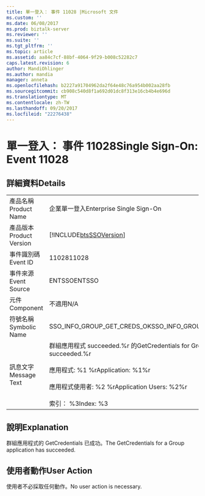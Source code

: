 ```yaml
---
title: 單一登入： 事件 11028 |Microsoft 文件
ms.custom: ''
ms.date: 06/08/2017
ms.prod: biztalk-server
ms.reviewer: ''
ms.suite: ''
ms.tgt_pltfrm: ''
ms.topic: article
ms.assetid: aa84c7cf-88bf-4064-9f29-b008c52282c7
caps.latest.revision: 6
author: MandiOhlinger
ms.author: mandia
manager: anneta
ms.openlocfilehash: b2227a91704962da2f64e48c76a954b002aa28fb
ms.sourcegitcommit: cb908c540d8f1a692d01dc8f313e16cb4b4e696d
ms.translationtype: MT
ms.contentlocale: zh-TW
ms.lasthandoff: 09/20/2017
ms.locfileid: "22276438"
---
```

# <a name="single-sign-on-event-11028"></a><span data-ttu-id="28b95-102">單一登入： 事件 11028</span><span class="sxs-lookup"><span data-stu-id="28b95-102">Single Sign-On: Event 11028</span></span>
## <a name="details"></a><span data-ttu-id="28b95-103">詳細資料</span><span class="sxs-lookup"><span data-stu-id="28b95-103">Details</span></span>  
  
|||  
|-|-|  
|<span data-ttu-id="28b95-104">產品名稱</span><span class="sxs-lookup"><span data-stu-id="28b95-104">Product Name</span></span>|<span data-ttu-id="28b95-105">企業單一登入</span><span class="sxs-lookup"><span data-stu-id="28b95-105">Enterprise Single Sign-On</span></span>|  
|<span data-ttu-id="28b95-106">產品版本</span><span class="sxs-lookup"><span data-stu-id="28b95-106">Product Version</span></span>|[!INCLUDE[btsSSOVersion](../includes/btsssoversion-md.md)]|  
|<span data-ttu-id="28b95-107">事件識別碼</span><span class="sxs-lookup"><span data-stu-id="28b95-107">Event ID</span></span>|<span data-ttu-id="28b95-108">11028</span><span class="sxs-lookup"><span data-stu-id="28b95-108">11028</span></span>|  
|<span data-ttu-id="28b95-109">事件來源</span><span class="sxs-lookup"><span data-stu-id="28b95-109">Event Source</span></span>|<span data-ttu-id="28b95-110">ENTSSO</span><span class="sxs-lookup"><span data-stu-id="28b95-110">ENTSSO</span></span>|  
|<span data-ttu-id="28b95-111">元件</span><span class="sxs-lookup"><span data-stu-id="28b95-111">Component</span></span>|<span data-ttu-id="28b95-112">不適用</span><span class="sxs-lookup"><span data-stu-id="28b95-112">N/A</span></span>|  
|<span data-ttu-id="28b95-113">符號名稱</span><span class="sxs-lookup"><span data-stu-id="28b95-113">Symbolic Name</span></span>|<span data-ttu-id="28b95-114">SSO_INFO_GROUP_GET_CREDS_OK</span><span class="sxs-lookup"><span data-stu-id="28b95-114">SSO_INFO_GROUP_GET_CREDS_OK</span></span>|  
|<span data-ttu-id="28b95-115">訊息文字</span><span class="sxs-lookup"><span data-stu-id="28b95-115">Message Text</span></span>|<span data-ttu-id="28b95-116">群組應用程式 succeeded.%r 的</span><span class="sxs-lookup"><span data-stu-id="28b95-116">GetCredentials for Group application succeeded.%r</span></span><br /><br /> <span data-ttu-id="28b95-117">應用程式: %1 %r</span><span class="sxs-lookup"><span data-stu-id="28b95-117">Application: %1%r</span></span><br /><br /> <span data-ttu-id="28b95-118">應用程式使用者: %2 %r</span><span class="sxs-lookup"><span data-stu-id="28b95-118">Application Users: %2%r</span></span><br /><br /> <span data-ttu-id="28b95-119">索引： %3</span><span class="sxs-lookup"><span data-stu-id="28b95-119">Index: %3</span></span>|  
  
## <a name="explanation"></a><span data-ttu-id="28b95-120">說明</span><span class="sxs-lookup"><span data-stu-id="28b95-120">Explanation</span></span>  
 <span data-ttu-id="28b95-121">群組應用程式的 GetCredentials 已成功。</span><span class="sxs-lookup"><span data-stu-id="28b95-121">The GetCredentials for a Group application has succeeded.</span></span>  
  
## <a name="user-action"></a><span data-ttu-id="28b95-122">使用者動作</span><span class="sxs-lookup"><span data-stu-id="28b95-122">User Action</span></span>  
 <span data-ttu-id="28b95-123">使用者不必採取任何動作。</span><span class="sxs-lookup"><span data-stu-id="28b95-123">No user action is necessary.</span></span>